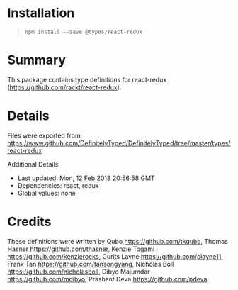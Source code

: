# Installation
> `npm install --save @types/react-redux`

# Summary
This package contains type definitions for react-redux (https://github.com/rackt/react-redux).

# Details
Files were exported from https://www.github.com/DefinitelyTyped/DefinitelyTyped/tree/master/types/react-redux

Additional Details
 * Last updated: Mon, 12 Feb 2018 20:56:58 GMT
 * Dependencies: react, redux
 * Global values: none

# Credits
These definitions were written by Qubo <https://github.com/tkqubo>, Thomas Hasner <https://github.com/thasner>, Kenzie Togami <https://github.com/kenzierocks>, Curits Layne <https://github.com/clayne11>, Frank Tan <https://github.com/tansongyang>, Nicholas Boll <https://github.com/nicholasboll>, Dibyo Majumdar <https://github.com/mdibyo>, Prashant Deva <https://github.com/pdeva>.
